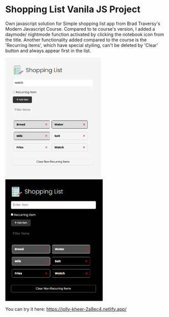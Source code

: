 # Shopping List Vanila JS Project
Own javascript solution for Simple shopping list app from Brad Traversy's Modern Javascript Course.
Compared to te course's version, I added a daymode/ nightmode function activated by clicking the notebook icon from the title.
Another functionality added compared to the course is the 'Recurring items', which have special styiling, can't be deleted by 'Clear' button and always appear first in the list.

<img src="images/daymode.png" width="300"><img src="images/nightmode.png" width="305">

You can try it here: https://jolly-kheer-2a8ec4.netlify.app/